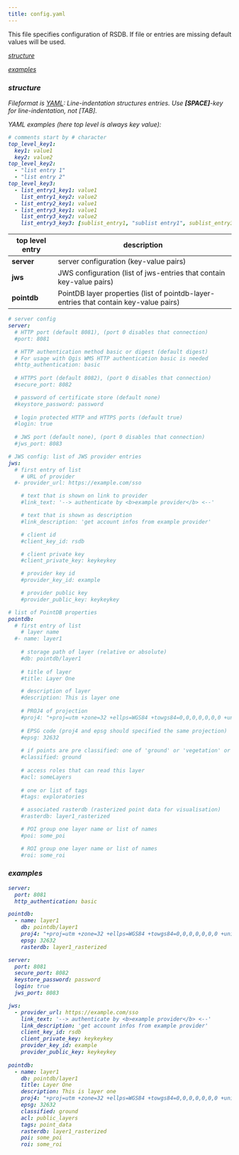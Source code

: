 ```yaml
---
title: config.yaml
---
```


This file specifies configuration of RSDB. If file or entries are missing default values will be used.

[<i class="fa fa-arrow-right"/> structure](#structure)

[<i class="fa fa-arrow-right"/> examples](#example)

### structure

Fileformat is [YAML](https://yaml.org/): Line-indentation structures entries. Use **[SPACE]**-key for line-indentation, not [TAB].

YAML examples (here top level is always key value):
~~~ yaml
# comments start by # character
top_level_key1:
  key1: value1
  key2: value2
top_level_key2:
  - "list entry 1"
  - "list entry 2" 
top_level_key3:
  - list_entry1_key1: value1
    list_entry1_key2: value2
  - list_entry2_key1: value1
  - list_entry3_key1: value1
    list_entry3_key2: value2
    list_entry3_key3: [sublist_entry1, "sublist entry1", sublist_entry3]    
~~~    


| top level entry | description |
| ------------- | ------------- |
| **server**  | server configuration (key-value pairs)  |
| **jws**  | JWS configuration (list of jws-entries that contain key-value pairs) |
| **pointdb**  | PointDB layer properties (list of pointdb-layer-entries that contain key-value pairs) |

~~~ yaml
# server config
server:
  # HTTP port (default 8081), (port 0 disables that connection) 
  #port: 8081

  # HTTP authentication method basic or digest (default digest)
  # For usage with Qgis WMS HTTP authentication basic is needed
  #http_authentication: basic  
  
  # HTTPS port (default 8082), (port 0 disables that connection) 
  #secure_port: 8082

  # password of certificate store (default none)
  #keystore_password: password  
  
  # login protected HTTP and HTTPS ports (default true)  
  #login: true
  
  # JWS port (default none), (port 0 disables that connection)
  #jws_port: 8083

# JWS config: list of JWS provider entries  
jws:
  # first entry of list
    # URL of provider
  #- provider_url: https://example.com/sso

    # text that is shown on link to provider
    #link_text: '--> authenticate by <b>example provider</b> <--'

    # text that is shown as description
    #link_description: 'get account infos from example provider'

    # client id
    #client_key_id: rsdb

    # client private key
    #client_private_key: keykeykey

    # provider key id
    #provider_key_id: example

    # provider public key
    #provider_public_key: keykeykey

# list of PointDB properties
pointdb:
  # first entry of list
    # layer name
  #- name: layer1    
    
    # storage path of layer (relative or absolute)
    #db: pointdb/layer1
    
    # title of layer
    #title: Layer One

    # description of layer
    #description: This is layer one 
    
    # PROJ4 of projection
    #proj4: "+proj=utm +zone=32 +ellps=WGS84 +towgs84=0,0,0,0,0,0,0 +units=m +no_defs "
    
    # EPSG code (proj4 and epsg should specified the same projection)
    #epsg: 32632
    
    # if points are pre classified: one of 'ground' or 'vegetation' or 'true' (both ground and vegetation)
    #classified: ground
    
    # access roles that can read this layer
    #acl: someLayers
    
    # one or list of tags
    #tags: exploratories

    # associated rasterdb (rasterized point data for visualisation)
    #rasterdb: layer1_rasterized  

    # POI group one layer name or list of names
    #poi: some_poi

    # ROI group one layer name or list of names
    #roi: some_roi
~~~

### examples

~~~ yaml
server:
  port: 8081
  http_authentication: basic  

pointdb:
  - name: layer1    
    db: pointdb/layer1
    proj4: "+proj=utm +zone=32 +ellps=WGS84 +towgs84=0,0,0,0,0,0,0 +units=m +no_defs "
    epsg: 32632
    rasterdb: layer1_rasterized   
~~~

~~~ yaml
server:
  port: 8081  
  secure_port: 8082
  keystore_password: password 
  login: true
  jws_port: 8083

jws:
  - provider_url: https://example.com/sso
    link_text: '--> authenticate by <b>example provider</b> <--'
    link_description: 'get account infos from example provider'
    client_key_id: rsdb
    client_private_key: keykeykey
    provider_key_id: example
    provider_public_key: keykeykey
    
pointdb:
  - name: layer1    
    db: pointdb/layer1
    title: Layer One
    description: This is layer one 
    proj4: "+proj=utm +zone=32 +ellps=WGS84 +towgs84=0,0,0,0,0,0,0 +units=m +no_defs "
    epsg: 32632
    classified: ground
    acl: public_layers
    tags: point_data
    rasterdb: layer1_rasterized  
    poi: some_poi
    roi: some_roi    
~~~
